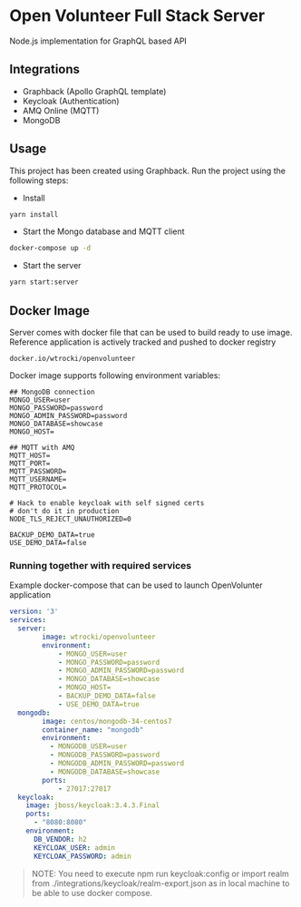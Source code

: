 # Open Volunteer Full Stack Server

Node.js implementation for GraphQL based API

## Integrations

- Graphback (Apollo GraphQL template)
- Keycloak (Authentication)
- AMQ Online (MQTT)
- MongoDB

## Usage

This project has been created using Graphback. 
Run the project using the following steps:

- Install

```sh
yarn install
```

- Start the Mongo database and MQTT client

```sh
docker-compose up -d
```

- Start the server

```sh
yarn start:server
```

## Docker Image

Server comes with docker file that can be used to build ready to use image.
Reference application is actively tracked and pushed to docker registry

`docker.io/wtrocki/openvolunteer`

Docker image supports following environment variables:

```
## MongoDB connection
MONGO_USER=user
MONGO_PASSWORD=password
MONGO_ADMIN_PASSWORD=password
MONGO_DATABASE=showcase
MONGO_HOST=

## MQTT with AMQ
MQTT_HOST=
MQTT_PORT=
MQTT_PASSWORD=
MQTT_USERNAME=
MQTT_PROTOCOL= 

# Hack to enable keycloak with self signed certs
# don't do it in production
NODE_TLS_REJECT_UNAUTHORIZED=0 

BACKUP_DEMO_DATA=true
USE_DEMO_DATA=false
```
### Running together with required services

Example docker-compose that can be used to launch OpenVolunter application

```yaml
version: '3'
services:
  server:
        image: wtrocki/openvolunteer
        environment:
            - MONGO_USER=user
            - MONGO_PASSWORD=password
            - MONGO_ADMIN_PASSWORD=password
            - MONGO_DATABASE=showcase
            - MONGO_HOST=
            - BACKUP_DEMO_DATA=false
            - USE_DEMO_DATA=true
  mongodb:
        image: centos/mongodb-34-centos7
        container_name: "mongodb"
        environment:
          - MONGODB_USER=user
          - MONGODB_PASSWORD=password
          - MONGODB_ADMIN_PASSWORD=password
          - MONGODB_DATABASE=showcase
        ports:
            - 27017:27017
  keycloak:
    image: jboss/keycloak:3.4.3.Final
    ports:
      - "8080:8080"
    environment:
      DB_VENDOR: h2
      KEYCLOAK_USER: admin
      KEYCLOAK_PASSWORD: admin
```

> NOTE: You need to execute npm run keycloak:config or import realm from ./integrations/keycloak/realm-export.json as in local machine to be able to use docker compose.